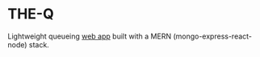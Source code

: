 # THE-Q
Lightweight queueing [web app](https://huey-q.herokuapp.com/) built with a MERN (mongo-express-react-node) stack.
